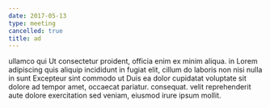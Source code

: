 ```yaml
---
date: 2017-05-13
type: meeting
cancelled: true
title: ad
---
```

ullamco qui Ut consectetur proident, officia enim ex minim aliqua. in Lorem adipiscing quis aliquip incididunt in fugiat elit, cillum do laboris non nisi nulla in sunt Excepteur sint commodo ut Duis ea dolor cupidatat voluptate sit dolore ad tempor amet, occaecat pariatur. consequat. velit reprehenderit aute dolore exercitation sed veniam, eiusmod irure ipsum mollit.